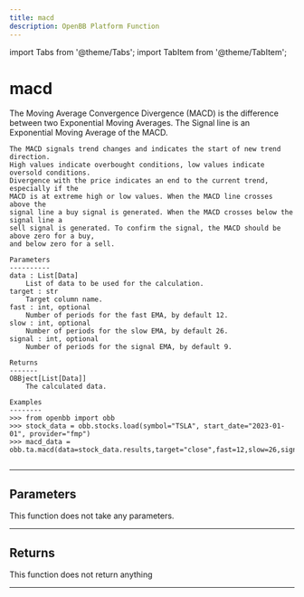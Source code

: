 ```yaml
---
title: macd
description: OpenBB Platform Function
---
```


import Tabs from '@theme/Tabs';
import TabItem from '@theme/TabItem';

# macd

The Moving Average Convergence Divergence (MACD) is the difference
    between two Exponential Moving Averages. The Signal line is an Exponential Moving
    Average of the MACD.

    The MACD signals trend changes and indicates the start of new trend direction.
    High values indicate overbought conditions, low values indicate oversold conditions.
    Divergence with the price indicates an end to the current trend, especially if the
    MACD is at extreme high or low values. When the MACD line crosses above the
    signal line a buy signal is generated. When the MACD crosses below the signal line a
    sell signal is generated. To confirm the signal, the MACD should be above zero for a buy,
    and below zero for a sell.

    Parameters
    ----------
    data : List[Data]
        List of data to be used for the calculation.
    target : str
        Target column name.
    fast : int, optional
        Number of periods for the fast EMA, by default 12.
    slow : int, optional
        Number of periods for the slow EMA, by default 26.
    signal : int, optional
        Number of periods for the signal EMA, by default 9.

    Returns
    -------
    OBBject[List[Data]]
        The calculated data.

    Examples
    --------
    >>> from openbb import obb
    >>> stock_data = obb.stocks.load(symbol="TSLA", start_date="2023-01-01", provider="fmp")
    >>> macd_data = obb.ta.macd(data=stock_data.results,target="close",fast=12,slow=26,signal=9)

```python wordwrap

```

---

## Parameters

This function does not take any parameters.

---

## Returns

This function does not return anything

---


